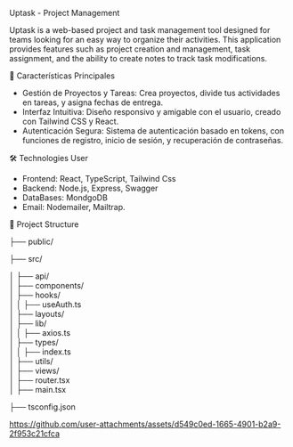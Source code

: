 Uptask - Project Management

Uptask is a web-based project and task management tool designed for teams looking for an easy way to organize their activities. This application provides features such as project creation and management, task assignment, and the ability to create notes to track task modifications.

🚀 Características Principales
- Gestión de Proyectos y Tareas: Crea proyectos, divide tus actividades en tareas, y asigna fechas de entrega.
- Interfaz Intuitiva: Diseño responsivo y amigable con el usuario, creado con Tailwind CSS y React.
- Autenticación Segura: Sistema de autenticación basado en tokens, con funciones de registro, inicio de sesión, y recuperación de contraseñas.

🛠️ Technologies User
- Frontend: React, TypeScript, Tailwind Css
- Backend: Node.js, Express, Swagger
- DataBases: MondgoDB
- Email: Nodemailer, Mailtrap.

 📂 Project Structure
 
├── public/

├── src/

│   ├── api/              
│   ├── components/      
│   ├── hooks/            
│   │   ├── useAuth.ts    
│   ├── layouts/          
│   ├── lib/              
│   │   ├── axios.ts     
│   ├── types/            
│   │   ├── index.ts      
│   ├── utils/           
│   ├── views/           
│   ├── router.tsx        
│   ├── main.tsx          

├── tsconfig.json         
     

 
https://github.com/user-attachments/assets/d549c0ed-1665-4901-b2a9-2f953c21cfca

